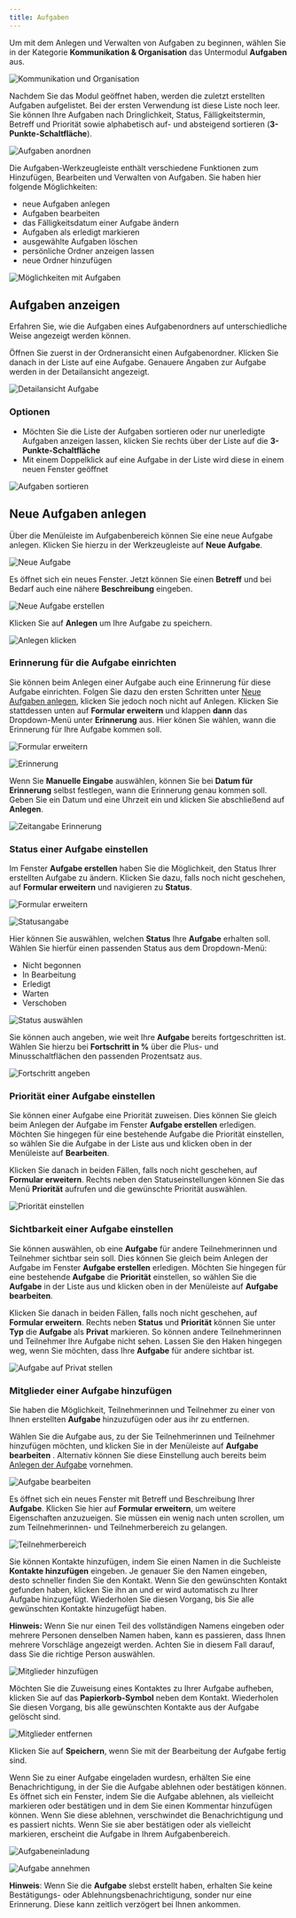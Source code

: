 ```yaml
---
title: Aufgaben
---
```


Um mit dem Anlegen und Verwalten von Aufgaben zu beginnen, wählen Sie in der Kategorie **Kommunikation &amp; Organisation** das Untermodul **Aufgaben** aus.

![Kommunikation und Organisation](../../../assets/user/825a1ccca867905f5f5550dade1ca08af047f618.PNG "Kommunikation und Organisation")

Nachdem Sie das Modul geöffnet haben, werden die zuletzt erstellten Aufgaben aufgelistet. Bei der ersten Verwendung ist diese Liste noch leer. Sie können Ihre Aufgaben nach Dringlichkeit, Status, Fälligkeitstermin, Betreff und Priorität sowie alphabetisch auf- und absteigend sortieren (**3-Punkte-Schaltfläche**).

![Aufgaben anordnen](../../../assets/user/9e3144b0b6d6aa675264bdf1b4a951b56f4f2078.PNG "Aufgaben anordnen")

Die Aufgaben-Werkzeugleiste enthält verschiedene Funktionen zum Hinzufügen, Bearbeiten und Verwalten von Aufgaben. Sie haben hier folgende Möglichkeiten:

- neue Aufgaben anlegen
- Aufgaben bearbeiten
- das Fälligkeitsdatum einer Aufgabe ändern
- Aufgaben als erledigt markieren
- ausgewählte Aufgaben löschen
- persönliche Ordner anzeigen lassen
- neue Ordner hinzufügen

![Möglichkeiten mit Aufgaben](../../../assets/user/bbbff1f44cc57e4c50aa8d8b12d57544ce13a7be.PNG "Möglichkeiten mit Aufgaben")

## Aufgaben anzeigen

Erfahren Sie, wie die Aufgaben eines Aufgabenordners auf unterschiedliche Weise angezeigt werden können.

Öffnen Sie zuerst in der Ordneransicht einen Aufgabenordner. Klicken Sie danach in der Liste auf eine Aufgabe. Genauere Angaben zur Aufgabe werden in der Detailansicht angezeigt.

![Detailansicht Aufgabe](../../../assets/user/0b1f798dfcd8539e45143e1f56077ab319d495dc.PNG "Detailansicht Aufgabe")

### Optionen

- Möchten Sie die Liste der Aufgaben sortieren oder nur unerledigte Aufgaben anzeigen lassen, klicken Sie rechts über der Liste auf die **3-Punkte-Schaltfläche**
- Mit einem Doppelklick auf eine Aufgabe in der Liste wird diese in einem neuen Fenster geöffnet

![Aufgaben sortieren](../../../assets/user/281ad575ce2e4c04ebec05bb49c4a3635734b240.PNG "Aufgaben sortieren")


## Neue Aufgaben anlegen

Über die Menüleiste im Aufgabenbereich können Sie eine neue Aufgabe anlegen. Klicken Sie hierzu in der Werkzeugleiste auf **Neue Aufgabe**.

![Neue Aufgabe](../../../assets/user/37d834f4f08e47fbaabf31987bd27b86a4bbd009.PNG "Neue Aufgabe")

Es öffnet sich ein neues Fenster. Jetzt können Sie einen **Betreff** und bei Bedarf auch eine nähere **Beschreibung** eingeben.

![Neue Aufgabe erstellen](../../../assets/user/d03ca8160bff6901bfec441fc9733ead7dc04b95.PNG "Neue Aufgabe erstellen")

Klicken Sie auf **Anlegen** um Ihre Aufgabe zu speichern.

![Anlegen klicken](../../../assets/user/c2976b4dce81711acfe06c90a4abba2d3e109446.PNG "Anlegen klicken")


### Erinnerung für die Aufgabe einrichten

Sie können beim Anlegen einer Aufgabe auch eine Erinnerung für diese Aufgabe einrichten. Folgen Sie dazu den ersten Schritten unter [Neue Aufgaben anlegen](neue-aufgaben-anlegen.md), klicken Sie jedoch noch nicht auf Anlegen. Klicken Sie stattdessen unten auf **Formular erweitern** und klappen **dann** das Dropdown-Menü unter **Erinnerung** aus. Hier könen Sie wählen, wann die Erinnerung für Ihre Aufgabe kommen soll.

![Formular erweitern](../../../assets/user/75dd840b347db20c0349580ae7c1051e73d5d9a5.PNG "Formular erweitern")

![Erinnerung](../../../assets/user/ffb192497871f3786217113330061d083d6eabbf.PNG "Erinnerung")

Wenn Sie **Manuelle Eingabe** auswählen, können Sie bei **Datum für Erinnerung** selbst festlegen, wann die Erinnerung genau kommen soll. Geben Sie ein Datum und eine Uhrzeit ein und klicken Sie abschließend auf **Anlegen**.

![Zeitangabe Erinnerung](../../../assets/user/337a91f1c24694b4d030fd45f57b28f6dcbedf4a.PNG "Zeitangabe Erinnerung")


### Status einer Aufgabe einstellen

Im Fenster **Aufgabe erstellen** haben Sie die Möglichkeit, den Status Ihrer erstellten Aufgabe zu ändern. Klicken Sie dazu, falls noch nicht geschehen, auf **Formular erweitern** und navigieren zu **Status**.

![Formular erweitern](../../../assets/user/75dd840b347db20c0349580ae7c1051e73d5d9a5.PNG "Formular erweitern")

![Statusangabe](../../../assets/user/24288a4faa646e617c6e4d000446cc7d57d19824.png "Statusangabe")

Hier können Sie auswählen, welchen **Status** Ihre **Aufgabe** erhalten soll. Wählen Sie hierfür einen passenden Status aus dem Dropdown-Menü:

- Nicht begonnen
- In Bearbeitung
- Erledigt
- Warten
- Verschoben

![Status auswählen](../../../assets/user/2588375457698a08e81bb4117df22cff10a81526.PNG "Status auswählen")

Sie können auch angeben, wie weit Ihre **Aufgabe** bereits fortgeschritten ist. Wählen Sie hierzu bei **Fortschritt in %** über die Plus- und Minusschaltflächen den passenden Prozentsatz aus.

![Fortschritt angeben](../../../assets/user/1476de850a8339bf4e97e357ff98100020ad20e6.png "Fortschritt angeben")


### Priorität einer Aufgabe einstellen

Sie können einer Aufgabe eine Priorität zuweisen. Dies können Sie gleich beim Anlegen der Aufgabe im Fenster **Aufgabe erstellen** erledigen. Möchten Sie hingegen für eine bestehende Aufgabe die Priorität einstellen, so wählen Sie die Aufgabe in der Liste aus und klicken oben in der Menüleiste auf **Bearbeiten**.

Klicken Sie danach in beiden Fällen, falls noch nicht geschehen, auf **Formular erweitern**. Rechts neben den Statuseinstellungen können Sie das Menü **Priorität** aufrufen und die gewünschte Priorität auswählen.

![Priorität einstellen](../../../assets/user/d6aa7687b76e1639ad1e8a10a64caa828a03c477.PNG "Priorität einstellen")


### Sichtbarkeit einer Aufgabe einstellen

Sie können auswählen, ob eine **Aufgabe** für andere Teilnehmerinnen und Teilnehmer sichtbar sein soll. Dies können Sie gleich beim Anlegen der Aufgabe im Fenster **Aufgabe erstellen** erledigen. Möchten Sie hingegen für eine bestehende **Aufgabe** die **Priorität** einstellen, so wählen Sie die **Aufgabe** in der Liste aus und klicken oben in der Menüleiste auf **Aufgabe bearbeiten**.

Klicken Sie danach in beiden Fällen, falls noch nicht geschehen, auf **Formular erweitern**. Rechts neben **Status** und **Priorität** können Sie unter **Typ** die **Aufgabe** als **Privat** markieren. So können andere Teilnehmerinnen und Teilnehmer Ihre Aufgabe nicht sehen. Lassen Sie den Haken hingegen weg, wenn Sie möchten, dass Ihre **Aufgabe** für andere sichtbar ist.

![Aufgabe auf Privat stellen](../../../assets/user/173008cd5b667796e985fc0105b0a2c8a2411f22.png "Aufgabe auf Privat stellen")


### Mitglieder einer Aufgabe hinzufügen

Sie haben die Möglichkeit, Teilnehmerinnen und Teilnehmer zu einer von Ihnen erstellten **Aufgabe** hinzuzufügen oder aus ihr zu entfernen.

Wählen Sie die Aufgabe aus, zu der Sie Teilnehmerinnen und Teilnehmer hinzufügen möchten, und klicken Sie in der Menüleiste auf **Aufgabe bearbeiten** . Alternativ können Sie diese Einstellung auch bereits beim [Anlegen der Aufgabe](neue-aufgaben-anlegen.md) vornehmen.

![Aufgabe bearbeiten](../../../assets/user/761714b3cbfd4a2d38d3256c0f2876a70d9353c0.PNG "Aufgabe bearbeiten")

Es öffnet sich ein neues Fenster mit Betreff und Beschreibung Ihrer **Aufgabe**. Klicken Sie hier auf **Formular erweitern**, um weitere Eigenschaften anzuzueigen. Sie müssen ein wenig nach unten scrollen, um zum Teilnehmerinnen- und Teilnehmerbereich zu gelangen.

![Teilnehmerbereich](../../../assets/user/d97731965cc29bb72c9b1a254685a9370a6eeecc.png "Teilnehmerbereich")

Sie können Kontakte hinzufügen, indem Sie einen Namen in die Suchleiste **Kontakte hinzufügen** eingeben. Je genauer Sie den Namen eingeben, desto schneller finden Sie den Kontakt. Wenn Sie den gewünschten Kontakt gefunden haben, klicken Sie ihn an und er wird automatisch zu Ihrer Aufgabe hinzugefügt. Wiederholen Sie diesen Vorgang, bis Sie alle gewünschten Kontakte hinzugefügt haben.

**Hinweis:** Wenn Sie nur einen Teil des vollständigen Namens eingeben oder mehrere Personen denselben Namen haben, kann es passieren, dass Ihnen mehrere Vorschläge angezeigt werden. Achten Sie in diesem Fall darauf, dass Sie die richtige Person auswählen.

![Mitglieder hinzufügen](../../../assets/user/e4483781a25549c9da491fe91d80e057173e0daf.PNG "Mitglieder hinzufügen")

Möchten Sie die Zuweisung eines Kontaktes zu Ihrer Aufgabe aufheben, klicken Sie auf das **Papierkorb-Symbol** neben dem Kontakt. Wiederholen Sie diesen Vorgang, bis alle gewünschten Kontakte aus der Aufgabe gelöscht sind.

![Mitglieder entfernen](../../../assets/user/835c955a48e65ba68fe3d7043b14dbb281527d50.PNG "Mitglieder entfernen")

Klicken Sie auf **Speichern**, wenn Sie mit der Bearbeitung der Aufgabe fertig sind.

Wenn Sie zu einer Aufgabe eingeladen wurdesn, erhälten Sie eine Benachrichtigung, in der Sie die Aufgabe ablehnen oder bestätigen können. Es öffnet sich ein Fenster, indem Sie die Aufgabe ablehnen, als vielleicht markieren oder bestätigen und in dem Sie einen Kommentar hinzufügen können. Wenn Sie diese ablehnen, verschwindet die Benachrichtigung und es passiert nichts. Wenn Sie sie aber bestätigen oder als vielleicht markieren, erscheint die Aufgabe in Ihrem Aufgabenbereich.

![Aufgabeneinladung](../../../assets/user/82e0a0335547f339dbbc26f0f8d287aceb315986.PNG "Aufgabeneinladung")

![Aufgabe annehmen](../../../assets/user/cedccb01c7fa28816a1e5c85824d63b8eb11956c.PNG "Aufgabe annehmen")

**Hinweis**: Wenn Sie die **Aufgabe** slebst erstellt haben, erhalten Sie keine Bestätigungs- oder Ablehnungsbenachrichtigung, sonder nur eine Erinnerung. Diese kann zeitlich verzögert bei Ihnen ankommen.
